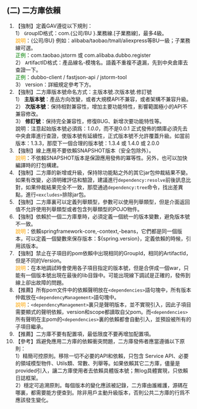 ## (二) 二方庫依賴

1. 【強制】定義GAV遵從以下規則：  
1） `G`roupID格式：com.{公司/BU }.業務線.[子業務線]，最多4級。   
<span style="color:orange">說明</span>：{公司/BU} 例如：alibaba/taobao/tmall/aliexpress等BU一級；子業務線可選。   
<span style="color:green">正例</span>：com.taobao.jstorm 或 com.alibaba.dubbo.register
<br>2） `A`rtifactID格式：產品線名-模塊名。語義不重複不遺漏，先到中央倉庫去查證一下。
<br><span style="color:green">正例</span>：dubbo-client / fastjson-api / jstorm-tool  
3） `V`ersion：詳細規定參考下方。 
2. 【強制】二方庫版本號命名方式：主版本號.次版本號.修訂號  
1） <strong>主版本號</strong>：產品方向改變，或者大規模API不兼容，或者架構不兼容升級。   
2） <strong>次版本號</strong>：保持相對兼容性，增加主要功能特性，影響範圍極小的API不兼容修改。  
3） <strong>修訂號</strong>：保持完全兼容性，修復BUG、新增次要功能特性等。  
說明：注意起始版本號必須爲：*1.0.0*，而不是0.0.1   正式發佈的類庫必須先去中央倉庫進行查證，使版本號有延續性，正式版本號不允許覆蓋升級。如當前版本：1.3.3，那麼下一個合理的版本號：1.3.4 或 1.4.0 或 2.0.0 
3. 【強制】線上應用不要依賴SNAPSHOT版本（安全包除外）。<br>
<span style="color:orange">說明</span>：不依賴SNAPSHOT版本是保證應用發佈的冪等性。另外，也可以加快編譯時的打包構建。  
4. 【強制】二方庫的新增或升級，保持除功能點之外的其它jar包仲裁結果不變。如果有改變，必須明確評估和驗證，建議進行`dependency:resolve`前後訊息比對，如果仲裁結果完全不一致，那麼通過`dependency:tree`命令，找出差異點，進行`<excludes>`排除jar包。 
5. 【強制】二方庫裏可以定義列舉類型，參數可以使用列舉類型，但是介面返回值不允許使用列舉類型或者包含列舉類型的POJO物件。 
6. 【強制】依賴於一個二方庫羣時，必須定義一個統一的版本變數，避免版本號不一致。 <br>
<span style="color:orange">說明</span>：依賴springframework-core,-context,-beans，它們都是同一個版本，可以定義一個變數來保存版本：${spring.version}，定義依賴的時候，引用該版本。
7. 【強制】禁止在子項目的pom依賴中出現相同的GroupId，相同的ArtifactId，但是不同的Version。
<br><span style="color:orange">說明</span>：在本地調試時會使用各子項目指定的版本號，但是合併成一個war，只能有一個版本號出現在最後的lib目錄中。可能出現線下調試是正確的，發佈到線上卻出故障的問題。 
8. 【推薦】所有pom文件中的依賴聲明放在`<dependencies>`語句塊中，所有版本仲裁放在`<dependencyManagement>`語句塊中。 
<br><span style="color:orange">說明</span>：`<dependencyManagement>`裏只是聲明版本，並不實現引入，因此子項目需要顯式的聲明依賴，version和scope都讀取自父pom。而`<dependencies>`所有聲明在主pom的`<dependencies>`裏的依賴都會自動引入，並預設被所有的子項目繼承。 
9. 【推薦】二方庫不要有配置項，最低限度不要再增加配置項。 
10. 【參考】爲避免應用二方庫的依賴衝突問題，二方庫發佈者應當遵循以下原則：<br> 
1）精簡可控原則。移除一切不必要的API和依賴，只包含 Service API、必要的領域模型物件、Utils類、常數、列舉等。如果依賴其它二方庫，儘量是provided引入，讓二方庫使用者去依賴具體版本號；無log具體實現，只依賴日誌框架。<br>
2）穩定可追溯原則。每個版本的變化應該被記錄，二方庫由誰維護，源碼在哪裏，都需要能方便查到。除非用戶主動升級版本，否則公共二方庫的行爲不應該發生變化。  